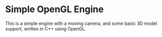 # Simple OpenGL Engine

This is a simple engine with a moving camera, and some basic 3D model support,
written in C++ using OpenGL.

